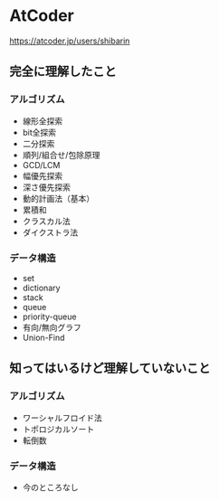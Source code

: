 # AtCoder
https://atcoder.jp/users/shibarin

## 完全に理解したこと

### アルゴリズム
* 線形全探索
* bit全探索
* 二分探索
* 順列/組合せ/包除原理
* GCD/LCM
* 幅優先探索
* 深さ優先探索
* 動的計画法（基本）
* 累積和
* クラスカル法
* ダイクストラ法

### データ構造
* set
* dictionary
* stack
* queue
* priority-queue
* 有向/無向グラフ
* Union-Find

## 知ってはいるけど理解していないこと

### アルゴリズム
* ワーシャルフロイド法
* トポロジカルソート
* 転倒数

### データ構造
* 今のところなし